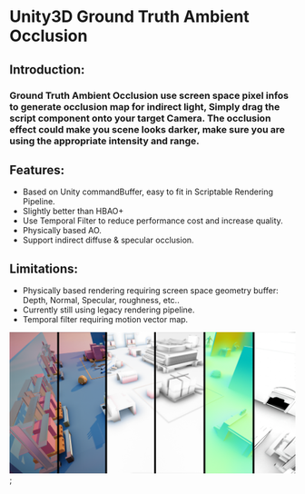 # Unity3D Ground Truth Ambient Occlusion
## Introduction:
### Ground Truth Ambient Occlusion use screen space pixel infos to generate occlusion map for indirect light, Simply drag the script component onto your target Camera. The occlusion effect could make you scene looks darker, make sure you are using the appropriate intensity and range.

## Features:
* Based on Unity commandBuffer, easy to fit in Scriptable Rendering Pipeline.
* Slightly better than HBAO+
* Use Temporal Filter to reduce performance cost and increase quality.
*  Physically based AO.
* Support indirect diffuse & specular occlusion.

## Limitations:
* Physically based rendering requiring screen space geometry buffer: Depth, Normal, Specular, roughness, etc..
* Currently still using legacy rendering pipeline.
* Temporal filter requiring motion vector map.

![demo](Final.png);
